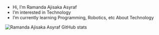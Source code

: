 - Hi, I’m Ramanda Ajisaka Asyraf
- I’m interested in Technology
- I’m currently learning Programming, Robotics, etc About Technology


![Ramanda Ajisaka Asyraf GitHub stats](https://github-readme-stats.vercel.app/api?username=itsmee3223&theme=onedark&show_icons=true)
<!---
itsmee3223/itsmee3223 is a ✨ special ✨ repository because its `README.md` (this file) appears on your GitHub profile.
You can click the Preview link to take a look at your changes.
--->

